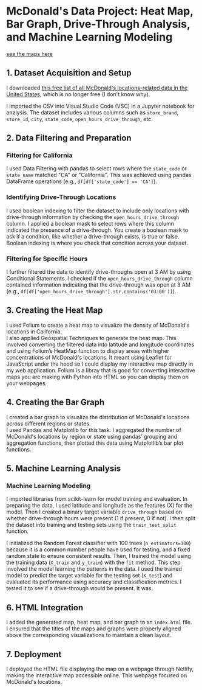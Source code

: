 # McDonald's Data Project: Heat Map, Bar Graph, Drive-Through Analysis, and Machine Learning Modeling

[see the maps here](https://66d78831d6f7dfd6e93d89aa--coruscating-cobbler-7c06de.netlify.app/)

## 1. Dataset Acquisition and Setup
I downloaded [this free list of all McDonald's locations-related data in the United States](https://data-m8.com/products/list-of-all-mcdonalds-locations-in-the-us-csv-and-json), which is no longer free (I don't know why).

I imported the CSV into Visual Studio Code (VSC) in a Jupyter notebook for analysis. The dataset includes various columns such as `store_brand`, `store_id`, `city`, `state_code`, `open_hours_drive_through`, etc.

## 2. Data Filtering and Preparation

### Filtering for California
I used Data Filtering with pandas to select rows where the `state_code` or `state_name` matched "CA" or "California". This was achieved using pandas DataFrame operations (e.g., `df[df['state_code'] == 'CA']`).

### Identifying Drive-Through Locations
I used boolean indexing to filter the dataset to include only locations with drive-through information by checking the `open_hours_drive_through` column. I applied a boolean mask to select rows where this column indicated the presence of a drive-through. You create a boolean mask to ask if a condition, like whether a drive-through exists, is true or false. Boolean indexing is where you check that condition across your dataset. 

### Filtering for Specific Hours
I further filtered the data to identify drive-throughs open at 3 AM by using Conditional Statements. I checked if the `open_hours_drive_through` column contained information indicating that the drive-through was open at 3 AM (e.g., `df[df['open_hours_drive_through'].str.contains('03:00')]`).

## 3. Creating the Heat Map
I used Folium to create a heat map to visualize the density of McDonald's locations in California.  
I also applied Geospatial Techniques to generate the heat map. This involved converting the filtered data into latitude and longitude coordinates and using Folium’s HeatMap function to display areas with higher concentrations of McDonald's locations. It meant using Leaflet for JavaScript under the hood so I could display my interactive map directly in my web application. Folium is a libray that is good for converting interactive maps you are making with Python into HTML so you can display them on your webpages. 

## 4. Creating the Bar Graph
I created a bar graph to visualize the distribution of McDonald's locations across different regions or states.  
I used Pandas and Matplotlib for this task. I aggregated the number of McDonald's locations by region or state using pandas’ grouping and aggregation functions, then plotted this data using Matplotlib’s bar plot functions.

## 5. Machine Learning Analysis

### Machine Learning Modeling
I imported libraries from scikit-learn for model training and evaluation. In preparing the data, I used latitude and longitude as the features (X) for the model. Then I created a binary target variable `drive_through` based on whether drive-through hours were present (1 if present, 0 if not). I then split the dataset into training and testing sets using the `train_test_split` function.

I initialized the Random Forest classifier with 100 trees (`n_estimators=100`) because it is a common number people have used for testing, and a fixed random state to ensure consistent results. Then, I trained the model using the training data (`X_train` and `y_train`) with the `fit` method. This step involved the model learning the patterns in the data. I used the trained model to predict the target variable for the testing set (`X_test`) and evaluated its performance using accuracy and classification metrics. I tested it to see if a drive-through would be present. It was.

## 6. HTML Integration
I added the generated map, heat map, and bar graph to an `index.html` file.  
I ensured that the titles of the maps and graphs were properly aligned above the corresponding visualizations to maintain a clean layout.

## 7. Deployment
I deployed the HTML file displaying the map on a webpage through Netlify, making the interactive map accessible online. This webpage focused on McDonald's locations.
